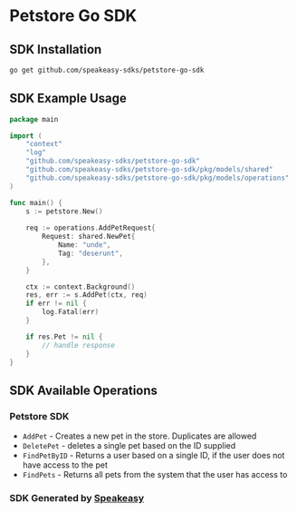 # Petstore Go SDK

<!-- Start SDK Installation -->
## SDK Installation

```bash
go get github.com/speakeasy-sdks/petstore-go-sdk
```
<!-- End SDK Installation -->

## SDK Example Usage
<!-- Start SDK Example Usage -->
```go
package main

import (
    "context"
    "log"
    "github.com/speakeasy-sdks/petstore-go-sdk"
    "github.com/speakeasy-sdks/petstore-go-sdk/pkg/models/shared"
    "github.com/speakeasy-sdks/petstore-go-sdk/pkg/models/operations"
)

func main() {
    s := petstore.New()
    
    req := operations.AddPetRequest{
        Request: shared.NewPet{
            Name: "unde",
            Tag: "deserunt",
        },
    }

    ctx := context.Background()
    res, err := s.AddPet(ctx, req)
    if err != nil {
        log.Fatal(err)
    }

    if res.Pet != nil {
        // handle response
    }
}
```
<!-- End SDK Example Usage -->

<!-- Start SDK Available Operations -->
## SDK Available Operations

### Petstore SDK

* `AddPet` - Creates a new pet in the store. Duplicates are allowed
* `DeletePet` - deletes a single pet based on the ID supplied
* `FindPetByID` - Returns a user based on a single ID, if the user does not have access to the pet
* `FindPets` - Returns all pets from the system that the user has access to

<!-- End SDK Available Operations -->

### SDK Generated by [Speakeasy](https://docs.speakeasyapi.dev/docs/using-speakeasy/client-sdks)
